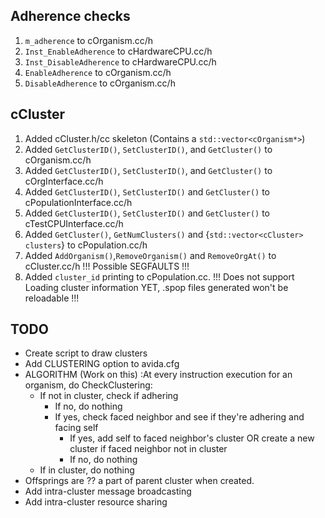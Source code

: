 
## Adherence checks
1. `m_adherence` to cOrganism.cc/h
2. `Inst_EnableAdherence` to cHardwareCPU.cc/h
3. `Inst_DisableAdherence` to cHardwareCPU.cc/h
4. `EnableAdherence` to cOrganism.cc/h
5. `DisableAdherence` to cOrganism.cc/h

## cCluster
1. Added cCluster.h/cc skeleton (Contains a `std::vector<cOrganism*>`)
2. Added `GetClusterID()`, `SetClusterID()`, and `GetCluster()` to cOrganism.cc/h
3. Added `GetClusterID()`, `SetClusterID()`, and `GetCluster()` to cOrgInterface.cc/h
4. Added `GetClusterID()`, `SetClusterID()` and `GetCluster()` to cPopulationInterface.cc/h
5. Added `GetClusterID()`, `SetClusterID()` and `GetCluster()` to cTestCPUInterface.cc/h
5. Added `GetCluster()`, `GetNumClusters()` and {`std::vector<cCluster> clusters`} to cPopulation.cc/h
6. Added `AddOrganism()`,`RemoveOrganism()` and `RemoveOrgAt()` to cCluster.cc/h !!! Possible SEGFAULTS !!!
7. Added `cluster_id` printing to cPopulation.cc. !!! Does not support Loading cluster information YET, .spop files generated won't be reloadable !!!

## TODO
- Create script to draw clusters
- Add CLUSTERING option to avida.cfg
- ALGORITHM (Work on this) :At every instruction execution for an organism, do CheckClustering:
    - If not in cluster, check if adhering
        - If no, do nothing
        - If yes, check faced neighbor and see if they're adhering and facing self
            - If yes, add self to faced neighbor's cluster OR create a new cluster if faced neighbor not in cluster
            - If no, do nothing
    - If in cluster, do nothing
- Offsprings are ?? a part of parent cluster when created.
- Add intra-cluster message broadcasting
- Add intra-cluster resource sharing
